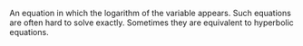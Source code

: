 An equation in which the logarithm of the variable appears. Such
equations are often hard to solve exactly. Sometimes they are equivalent
to hyperbolic equations.
